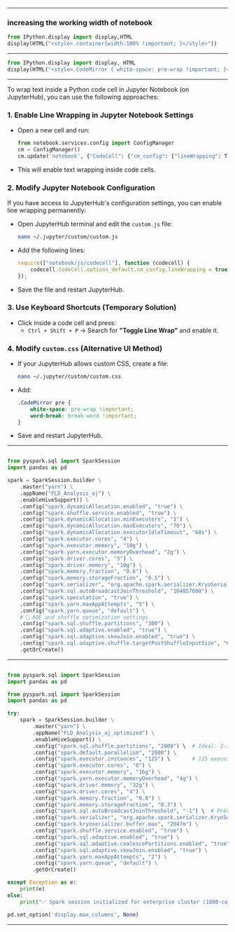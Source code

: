 
---
### increasing the working width of notebook

```python
from IPython.display import display,HTML
display(HTML("<style>.container{width:100% !important; }</style>"))

```

---

```python
from IPython.display import display, HTML
display(HTML("<style>.CodeMirror { white-space: pre-wrap !important; }</style>"))
```
---

To wrap text inside a Python code cell in Jupyter Notebook (on JupyterHub), you can use the following approaches:

### 1. **Enable Line Wrapping in Jupyter Notebook Settings**
   - Open a new cell and run:
     ```python
     from notebook.services.config import ConfigManager
     cm = ConfigManager()
     cm.update('notebook', {"CodeCell": {"cm_config": {"lineWrapping": True}}})
     ```
   - This will enable text wrapping inside code cells.

### 2. **Modify Jupyter Notebook Configuration**
   If you have access to JupyterHub's configuration settings, you can enable line wrapping permanently:
   - Open JupyterHub terminal and edit the `custom.js` file:
     ```bash
     nano ~/.jupyter/custom/custom.js
     ```
   - Add the following lines:
     ```js
     require(["notebook/js/codecell"], function (codecell) {
         codecell.CodeCell.options_default.cm_config.lineWrapping = true;
     });
     ```
   - Save the file and restart JupyterHub.

### 3. **Use Keyboard Shortcuts (Temporary Solution)**
   - Click inside a code cell and press:
     - `Ctrl + Shift + P` → Search for **"Toggle Line Wrap"** and enable it.

### 4. **Modify `custom.css` (Alternative UI Method)**
   - If your JupyterHub allows custom CSS, create a file:
     ```bash
     nano ~/.jupyter/custom/custom.css
     ```
   - Add:
     ```css
     .CodeMirror pre {
         white-space: pre-wrap !important;
         word-break: break-word !important;
     }
     ```
   - Save and restart JupyterHub.

---

```python

from pyspark.sql import SparkSession
import pandas as pd

spark = SparkSession.builder \
    .master("yarn") \
    .appName("FLD_Analysis_aj") \
    .enableHiveSupport() \
    .config("spark.dynamicAllocation.enabled", "true") \
    .config("spark.shuffle.service.enabled", "true") \
    .config("spark.dynamicAllocation.minExecutors", "1") \
    .config("spark.dynamicAllocation.maxExecutors", "70") \
    .config("spark.dynamicAllocation.executorIdleTimeout", "60s") \
    .config("spark.executor.cores", "4") \
    .config("spark.executor.memory", "10g") \
    .config("spark.yarn.executor.memoryOverhead", "2g") \
    .config("spark.driver.cores", "5") \
    .config("spark.driver.memory", "10g") \
    .config("spark.memory.fraction", "0.6") \
    .config("spark.memory.storageFraction", "0.5") \
    .config("spark.serializer", "org.apache.spark.serializer.KryoSerializer") \
    .config("spark.sql.autoBroadcastJoinThreshold", "104857600") \
    .config("spark.speculation", "true") \
    .config("spark.yarn.maxAppAttempts", "5") \
    .config("spark.yarn.queue", "default") \
    # 🔽 AQE and shuffle optimization settings
    .config("spark.sql.shuffle.partitions", "300") \
    .config("spark.sql.adaptive.enabled", "true") \
    .config("spark.sql.adaptive.skewJoin.enabled", "true") \
    .config("spark.sql.adaptive.shuffle.targetPostShuffleInputSize", "64MB") \
    .getOrCreate()


```

---
```python

from pyspark.sql import SparkSession
import pandas as pd

from pyspark.sql import SparkSession
import pandas as pd

try:
    spark = SparkSession.builder \
        .master("yarn") \
        .appName("FLD_Analysis_aj_optimized") \
        .enableHiveSupport() \
        .config("spark.sql.shuffle.partitions", "2000") \  # Ideal: 2–3x total executors
        .config("spark.default.parallelism", "2000") \
        .config("spark.executor.instances", "125") \       # 125 executors × 8 cores = 1000 cores
        .config("spark.executor.cores", "8") \
        .config("spark.executor.memory", "16g") \
        .config("spark.yarn.executor.memoryOverhead", "4g") \
        .config("spark.driver.memory", "32g") \
        .config("spark.driver.cores", "4") \
        .config("spark.memory.fraction", "0.8") \
        .config("spark.memory.storageFraction", "0.3") \
        .config("spark.sql.autoBroadcastJoinThreshold", "-1") \  # Prevent OOM for large joins
        .config("spark.serializer", "org.apache.spark.serializer.KryoSerializer") \
        .config("spark.kryoserializer.buffer.max", "2047m") \
        .config("spark.shuffle.service.enabled", "true") \
        .config("spark.sql.adaptive.enabled", "true") \
        .config("spark.sql.adaptive.coalescePartitions.enabled", "true") \
        .config("spark.sql.adaptive.skewJoin.enabled", "true") \
        .config("spark.yarn.maxAppAttempts", "2") \
        .config("spark.yarn.queue", "default") \
        .getOrCreate()

except Exception as e:
    print(e)
else:
    print("✅ Spark session initialized for enterprise cluster (1000-core optimized).")

pd.set_option('display.max_columns', None)


```


---





 